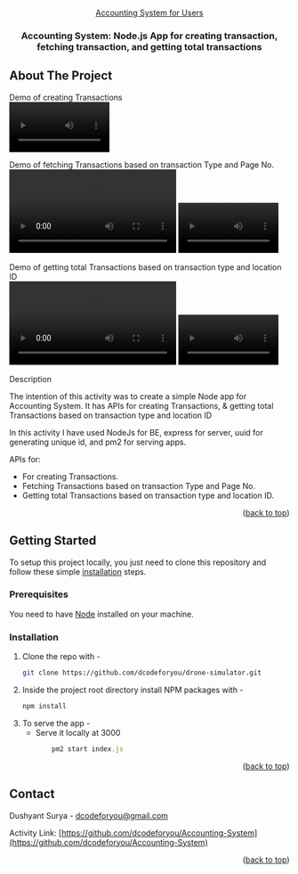 <div id="top"></div>

<!-- PROJECT LOGO -->
<br />
<div align="center">
  <a href="https://github.com/dcodeforyou/Accounting-System" target="_blank">
    Accounting System for Users
  </a>

<h3 align="center">Accounting System: Node.js App for creating transaction, fetching transaction, and getting total transactions</h3>

</div>


<!-- ABOUT THE PROJECT -->
## About The Project

Demo of creating Transactions
<br />
<video src='assets/save-transactions.mov' width=180/>

Demo of fetching Transactions based on transaction Type and Page No.
<br />
![Demo Video](assets/fetch-transactions.mov)
<video src='assets/fetch-transactions.mov' width=180/>

Demo of getting total Transactions based on transaction type and location ID
<br />
![Demo Video](assets/total-transactions.mov)
<video src='assets/fetch-transactions.mov' width=180/>

Description

The intention of this activity was to create a simple Node app for Accounting System.
It has APIs for creating Transactions,  & getting total Transactions based on transaction type and location ID

In this activity I have used NodeJs for BE, express for server, uuid for generating unique id, and pm2 for serving apps. 

APIs for:
* For creating Transactions.
* Fetching Transactions based on transaction Type and Page No.
* Getting total Transactions based on transaction type and location ID.

<p align="right">(<a href="#top">back to top</a>)</p>


<!-- GETTING STARTED -->
## Getting Started

To setup this project locally, you just need to clone this repository and follow these simple <a href="#installation">installation</a> steps. 

### Prerequisites

You need to have [Node](https://www.nodejs.org/) installed on your machine.

### Installation

1. Clone the repo with - 
   ```sh
   git clone https://github.com/dcodeforyou/drone-simulator.git
   ```
2. Inside the project root directory install NPM packages with -
   ```sh
   npm install
   ```
3. To serve the app - 
   * Serve it locally at 3000
        ```js
            pm2 start index.js
        ```

<p align="right">(<a href="#top">back to top</a>)</p>


<!-- CONTACT -->
## Contact

Dushyant Surya - dcodeforyou@gmail.com

Activity Link: [https://github.com/dcodeforyou/Accounting-System](https://github.com/dcodeforyou/Accounting-System)

<p align="right">(<a href="#top">back to top</a>)</p>

